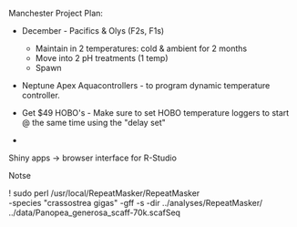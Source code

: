 Manchester Project Plan:
  * December - Pacifics & Olys (F2s, F1s)
    * Maintain in 2 temperatures: cold & ambient for 2 months
    * Move into 2 pH treatments (1 temp)
    * Spawn 
    
 * Neptune Apex Aquacontrollers - to program dynamic temperature controller.
 * Get $49 HOBO's - Make sure to set HOBO temperature loggers to start @ the same time using the "delay set" 
 * 
 
 Shiny apps -> browser interface for R-Studio 
 
 Notse 
 
 ! sudo perl /usr/local/RepeatMasker/RepeatMasker \
-species "crassostrea gigas" -gff -s -dir ../analyses/RepeatMasker/ \
../data/Panopea_generosa_scaff-70k.scafSeq